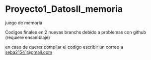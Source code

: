 # Proyecto1_DatosII_memoria
juego de memoria

Codigos finales en 2 nuevas branchs debido a problemas con github
(requiere ensamblaje)



en caso de querer compilar el codigo escribir un correo a seba21541@gmail.com
